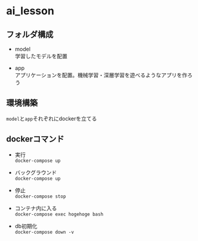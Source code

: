 # ai_lesson

## フォルダ構成

- model  
学習したモデルを配置

- app  
アプリケーションを配置。機械学習・深層学習を遊べるようなアプリを作ろう


## 環境構築

`model`と`app`それぞれにdockerを立てる

## dockerコマンド

- 実行  
`docker-compose up`

- バックグラウンド  
`docker-compose up`

- 停止  
`docker-compose stop`

- コンテナ内に入る  
`docker-compose exec hogehoge bash`

- db初期化  
`docker-compose down -v`